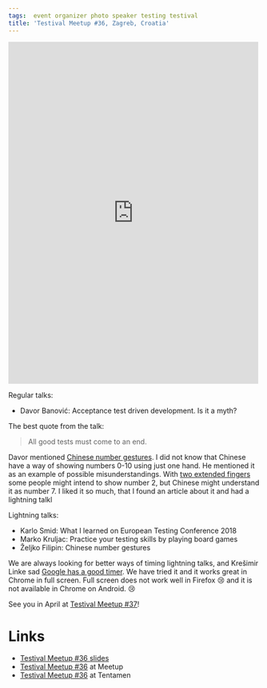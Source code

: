 ```yaml
---
tags:  event organizer photo speaker testing testival
title: 'Testival Meetup #36, Zagreb, Croatia'
---
```

<iframe src="https://www.facebook.com/plugins/post.php?href=https%3A%2F%2Fwww.facebook.com%2Fmedia%2Fset%2F%3Fset%3Da.10156208126317290%26type%3D1%26l%3D8d7a9ec19e&width=500&show_text=true&height=684&appId" width="500" height="684" style="border:none;overflow:hidden" scrolling="no" frameborder="0" allowTransparency="true" allow="encrypted-media"></iframe>

Regular talks:

- Davor Banović: Acceptance test driven development. Is it a myth?

The best quote from the talk:

> All good tests must come to an end.

Davor mentioned [Chinese number gestures](https://en.wikipedia.org/wiki/Chinese_number_gestures). I did not know that Chinese have a way of showing numbers 0-10 using just one hand. He mentioned it as an example of possible misunderstandings. With [two extended fingers](https://en.wikipedia.org/wiki/File:Chinesische.Zahl.Acht.jpg) some people might intend to show number 2, but Chinese might understand it as number 7. I liked it so much, that I found an article about it and had a lightning talkl

Lightning talks:

- Karlo Smid: What I learned on European Testing Conference 2018
- Marko Kruljac: Practice your testing skills by playing board games
- Željko Filipin: Chinese number gestures

We are always looking for better ways of timing lightning talks, and Krešimir Linke sad [Google has a good timer](https://www.google.hr/search?q=timer). We have tried it and it works great in Chrome in full screen. Full screen does not work well in Firefox 😢 and it is not available in Chrome on Android. 😢

See you in April at [Testival Meetup #37](https://www.meetup.com/testival/events/248535507/)!

# Links

- [Testival Meetup #36 slides](https://github.com/zeljkofilipin/testival/tree/master/files/36)
- [Testival Meetup #36](https://www.meetup.com/testival/events/247839886/) at Meetup
- [Testival Meetup #36](https://blog.tentamen.eu/what-i-learned-on-testival-36-meetup/) at Tentamen
